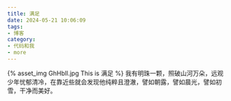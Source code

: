 ```yaml
---
title: 满足
date: 2024-05-21 10:06:09
tags:
- 博客
category:
- 代码和我
- more
---
```

{% asset_img GhHbIl.jpg This is 满足 %}
我有明珠一颗，照破山河万朵，远观少年忧郁清冷，在靠近些就会发现他纯粹且澄澈，譬如朝露，譬如晨光，譬如初雪，干净而美好。